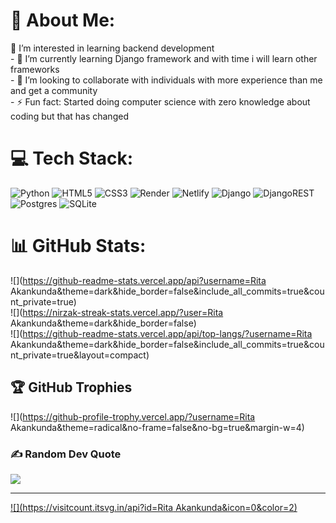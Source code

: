 # 💫 About Me:
👀 I’m interested in learning backend development<br>- 🌱 I’m currently learning Django framework and with time i will learn other frameworks<br>- 💞️ I’m looking to collaborate with individuals with more experience than me and get a community<br>- ⚡ Fun fact: Started doing computer science with zero knowledge about coding but that has changed


# 💻 Tech Stack:
![Python](https://img.shields.io/badge/python-3670A0?style=for-the-badge&logo=python&logoColor=ffdd54) ![HTML5](https://img.shields.io/badge/html5-%23E34F26.svg?style=for-the-badge&logo=html5&logoColor=white) ![CSS3](https://img.shields.io/badge/css3-%231572B6.svg?style=for-the-badge&logo=css3&logoColor=white) ![Render](https://img.shields.io/badge/Render-%46E3B7.svg?style=for-the-badge&logo=render&logoColor=white) ![Netlify](https://img.shields.io/badge/netlify-%23000000.svg?style=for-the-badge&logo=netlify&logoColor=#00C7B7) ![Django](https://img.shields.io/badge/django-%23092E20.svg?style=for-the-badge&logo=django&logoColor=white) ![DjangoREST](https://img.shields.io/badge/DJANGO-REST-ff1709?style=for-the-badge&logo=django&logoColor=white&color=ff1709&labelColor=gray) ![Postgres](https://img.shields.io/badge/postgres-%23316192.svg?style=for-the-badge&logo=postgresql&logoColor=white) ![SQLite](https://img.shields.io/badge/sqlite-%2307405e.svg?style=for-the-badge&logo=sqlite&logoColor=white)
# 📊 GitHub Stats:
![](https://github-readme-stats.vercel.app/api?username=Rita Akankunda&theme=dark&hide_border=false&include_all_commits=true&count_private=true)<br/>
![](https://nirzak-streak-stats.vercel.app/?user=Rita Akankunda&theme=dark&hide_border=false)<br/>
![](https://github-readme-stats.vercel.app/api/top-langs/?username=Rita Akankunda&theme=dark&hide_border=false&include_all_commits=true&count_private=true&layout=compact)

## 🏆 GitHub Trophies
![](https://github-profile-trophy.vercel.app/?username=Rita Akankunda&theme=radical&no-frame=false&no-bg=true&margin-w=4)

### ✍️ Random Dev Quote
![](https://quotes-github-readme.vercel.app/api?type=horizontal&theme=radical)

---
[![](https://visitcount.itsvg.in/api?id=Rita Akankunda&icon=0&color=2)](https://visitcount.itsvg.in)

<!-- Proudly created with GPRM ( https://gprm.itsvg.in ) -->
